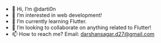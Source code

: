 - 👋 Hi, I’m @darti0n
- 👀 I’m interested in web development!
- 🌱 I’m currently learning Flutter.
- 💞️ I’m looking to collaborate on anything related to Flutter!
- 📫 How to reach me? Email: darshansagar.d27@gmail.com

<!---
darti0n/darti0n is a ✨ special ✨ repository because its `README.md` (this file) appears on your GitHub profile.
You can click the Preview link to take a look at your changes.
--->
